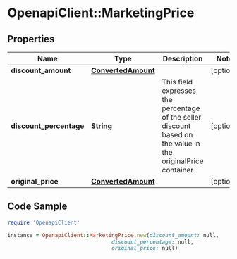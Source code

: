# OpenapiClient::MarketingPrice

## Properties

Name | Type | Description | Notes
------------ | ------------- | ------------- | -------------
**discount_amount** | [**ConvertedAmount**](ConvertedAmount.md) |  | [optional] 
**discount_percentage** | **String** | This field expresses the percentage of the seller discount based on the value in the originalPrice container. | [optional] 
**original_price** | [**ConvertedAmount**](ConvertedAmount.md) |  | [optional] 

## Code Sample

```ruby
require 'OpenapiClient'

instance = OpenapiClient::MarketingPrice.new(discount_amount: null,
                                 discount_percentage: null,
                                 original_price: null)
```


